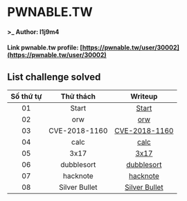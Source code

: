 # PWNABLE.TW

#### >_ Author: l1j9m4

#### Link pwnable.tw profile: [https://pwnable.tw/user/30002](https://pwnable.tw/user/30002)

## List challenge solved

|    Số thứ tự    |  Thử thách  | Writeup                                                       |
| :-------------: | :---------: | :-----------------------------------------------------------: |
|       01        |    Start    | [Start](./1_Start)                                            |
|       02        |     orw     | [orw](./2_orw)                                                |
|       03        |CVE-2018-1160| [CVE-2018-1160](./3_CVE-2018-1160)                            |
|       04        |    calc     | [calc](./4_calc)                                              |
|       05        |    3x17     | [3x17](./5_3x17)                                              |
|       06        |  dubblesort | [dubblesort](./6_dubblesort)                                  |
|       07        |  hacknote   | [hacknote](./7_hacknote)                                      |
|       08        |Silver Bullet| [Silver Bullet](./8_Silver-Bullet)

